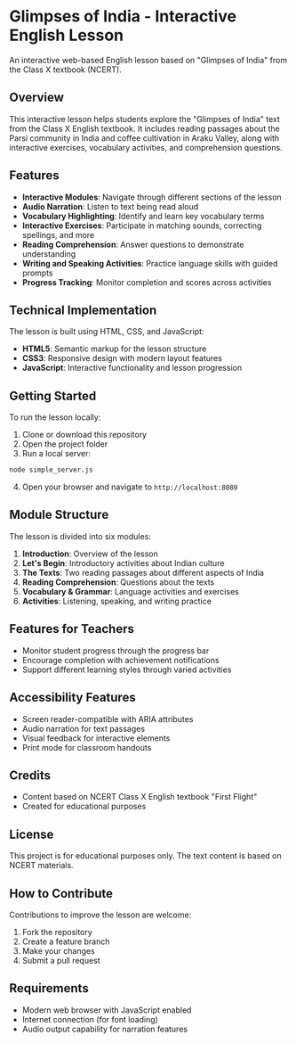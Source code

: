 # Glimpses of India - Interactive English Lesson

An interactive web-based English lesson based on "Glimpses of India" from the Class X textbook (NCERT).

## Overview

This interactive lesson helps students explore the "Glimpses of India" text from the Class X English textbook. It includes reading passages about the Parsi community in India and coffee cultivation in Araku Valley, along with interactive exercises, vocabulary activities, and comprehension questions.

## Features

- **Interactive Modules**: Navigate through different sections of the lesson
- **Audio Narration**: Listen to text being read aloud
- **Vocabulary Highlighting**: Identify and learn key vocabulary terms
- **Interactive Exercises**: Participate in matching sounds, correcting spellings, and more
- **Reading Comprehension**: Answer questions to demonstrate understanding
- **Writing and Speaking Activities**: Practice language skills with guided prompts
- **Progress Tracking**: Monitor completion and scores across activities

## Technical Implementation

The lesson is built using HTML, CSS, and JavaScript:

- **HTML5**: Semantic markup for the lesson structure
- **CSS3**: Responsive design with modern layout features
- **JavaScript**: Interactive functionality and lesson progression

## Getting Started

To run the lesson locally:

1. Clone or download this repository
2. Open the project folder
3. Run a local server:

```bash
node simple_server.js
```

4. Open your browser and navigate to `http://localhost:8080`

## Module Structure

The lesson is divided into six modules:

1. **Introduction**: Overview of the lesson
2. **Let's Begin**: Introductory activities about Indian culture
3. **The Texts**: Two reading passages about different aspects of India
4. **Reading Comprehension**: Questions about the texts
5. **Vocabulary & Grammar**: Language activities and exercises
6. **Activities**: Listening, speaking, and writing practice

## Features for Teachers

- Monitor student progress through the progress bar
- Encourage completion with achievement notifications
- Support different learning styles through varied activities

## Accessibility Features

- Screen reader-compatible with ARIA attributes
- Audio narration for text passages
- Visual feedback for interactive elements
- Print mode for classroom handouts

## Credits

- Content based on NCERT Class X English textbook "First Flight"
- Created for educational purposes

## License

This project is for educational purposes only. The text content is based on NCERT materials.

## How to Contribute

Contributions to improve the lesson are welcome:

1. Fork the repository
2. Create a feature branch
3. Make your changes
4. Submit a pull request

## Requirements

- Modern web browser with JavaScript enabled
- Internet connection (for font loading)
- Audio output capability for narration features
